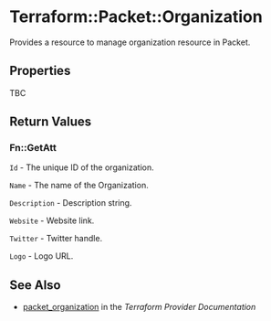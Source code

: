 # Terraform::Packet::Organization

Provides a resource to manage organization resource in Packet.

## Properties

TBC

## Return Values

### Fn::GetAtt

`Id` - The unique ID of the organization.

`Name` - The name of the Organization.

`Description` - Description string.

`Website` - Website link.

`Twitter` - Twitter handle.

`Logo` - Logo URL.

## See Also

* [packet_organization](https://www.terraform.io/docs/providers/packet/r/organization.html) in the _Terraform Provider Documentation_